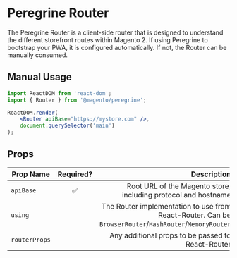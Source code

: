 # Peregrine Router

The Peregrine Router is a client-side router that is designed to understand the
different storefront routes within Magento 2. If using Peregrine to bootstrap
your PWA, it is configured automatically. If not, the Router can be manually
consumed.

## Manual Usage

```jsx
import ReactDOM from 'react-dom';
import { Router } from '@magento/peregrine';

ReactDOM.render(
    <Router apiBase="https://mystore.com" />,
    document.querySelector('main')
);
```

## Props

| Prop Name     | Required? |                                                                                            Description |
| ------------- | :-------: | -----------------------------------------------------------------------------------------------------: |
| `apiBase`     |    ✅     |                                         Root URL of the Magento store, including protocol and hostname |
| `using`       |           | The Router implementation to use from React-Router. Can be `BrowserRouter`/`HashRouter`/`MemoryRouter` |
| `routerProps` |           |                                                      Any additional props to be passed to React-Router |
